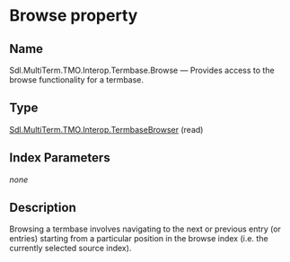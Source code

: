 # Browse property

## Name

Sdl.MultiTerm.TMO.Interop.Termbase.Browse —          Provides access to the browse functionality for a termbase.

## Type
[Sdl.MultiTerm.TMO.Interop.TermbaseBrowser](Sdl.MultiTerm.TMO.Interop.TermbaseBrowser.md)
(read)

## Index Parameters
*none*

## Description

Browsing a termbase involves navigating to the next or previous entry (or entries) starting from a particular position in the browse index (i.e. the currently selected source index).
